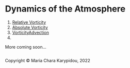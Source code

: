# Dynamics of the Atmosphere

1) <a href="https://mariacharakarypidou.github.io/ClimateToolbox/Kinematics/RelativeVorticity.html"> Relative Vorticity </a>
2) <a href="https://mariacharakarypidou.github.io/ClimateToolbox/Kinematics/AbsoluteVorticity.html"> Absolute Vorticity </a>
3) <a href="https://mariacharakarypidou.github.io/ClimateToolbox/Kinematics/VorticityAdvection.html"> VorticityAdvection </a>
4) 
More coming soon...

<footer>
<p style="float:left; width: 100%;">
Copyright © Maria Chara Karypidou, 2022
</p>
</footer>

